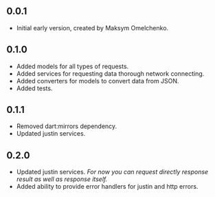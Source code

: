 ## 0.0.1

- Initial early version, created by Maksym Omelchenko.

## 0.1.0
- Added models for all types of requests.
- Added services for requesting data thorough network connecting.
- Added converters for models to convert data from JSON.
- Added tests.

## 0.1.1
- Removed dart:mirrors dependency.
- Updated justin services.

## 0.2.0
- Updated justin services. *For now you can request directly response
 result as well as response itself.*
- Added ability to provide error handlers for justin and http errors.
 